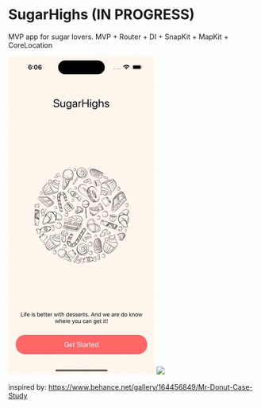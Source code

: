 # SugarHighs (IN PROGRESS)
MVP app for sugar lovers. MVP + Router + DI + SnapKit + MapKit + CoreLocation


![](https://github.com/oceaniswater/SugarHighs/blob/main/SugarHighs/SupportingFiles/git/v1.gif)
![](https://github.com/oceaniswater/SugarHighs/blob/main/SugarHighs/SupportingFiles/git/v2.gif)

inspired by: https://www.behance.net/gallery/164456849/Mr-Donut-Case-Study
